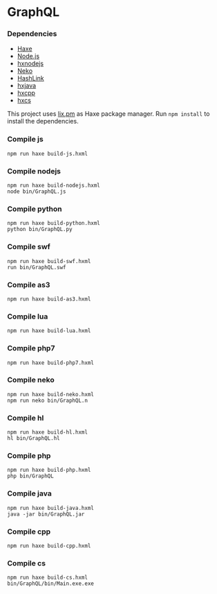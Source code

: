 # GraphQL

### Dependencies

 * [Haxe](https://haxe.org/)
 * [Node.js](https://nodejs.org/)
 * [hxnodejs](https://lib.haxe.org/p/hxnodejs)
 * [Neko](https://nekovm.org)
 * [HashLink](https://hashlink.haxe.org)
 * [hxjava](https://lib.haxe.org/p/hxjava)
 * [hxcpp](https://lib.haxe.org/p/hxcpp)
 * [hxcs](https://lib.haxe.org/p/hxcs)

This project uses [lix.pm](https://github.com/lix-pm/lix.client) as Haxe package manager.
Run `npm install` to install the dependencies.

### Compile js

```
npm run haxe build-js.hxml
```

### Compile nodejs

```
npm run haxe build-nodejs.hxml
node bin/GraphQL.js
```

### Compile python

```
npm run haxe build-python.hxml
python bin/GraphQL.py
```

### Compile swf

```
npm run haxe build-swf.hxml
run bin/GraphQL.swf
```

### Compile as3

```
npm run haxe build-as3.hxml
```

### Compile lua

```
npm run haxe build-lua.hxml
```

### Compile php7

```
npm run haxe build-php7.hxml
```

### Compile neko

```
npm run haxe build-neko.hxml
npm run neko bin/GraphQL.n
```

### Compile hl

```
npm run haxe build-hl.hxml
hl bin/GraphQL.hl
```

### Compile php

```
npm run haxe build-php.hxml
php bin/GraphQL
```

### Compile java

```
npm run haxe build-java.hxml
java -jar bin/GraphQL.jar
```

### Compile cpp

```
npm run haxe build-cpp.hxml
```

### Compile cs

```
npm run haxe build-cs.hxml
bin/GraphQL/bin/Main.exe.exe
```


